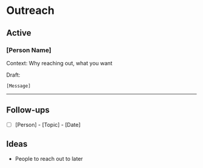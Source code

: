 # Outreach

## Active

### [Person Name]
Context: Why reaching out, what you want

Draft:
```
[Message]
```

---

## Follow-ups

- [ ] [Person] - [Topic] - [Date]

## Ideas

- People to reach out to later